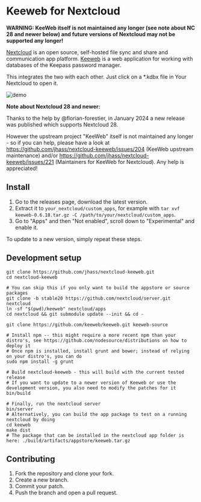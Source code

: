 # Keeweb for Nextcloud

**WARNING: KeeWeb itself is not maintained any longer (see note about NC 28 and newer below) and future versions of Nextcloud may not be supported any longer!**

[Nextcloud](https://nextcloud.com/) is an open source, self-hosted file sync and share and communication app platform.
[Keeweb](https://keeweb.info/) is a web application for working with databases of the Keepass password manager.

This integrates the two with each other. Just click on a \*.kdbx file in Your Nextcloud to open it.

![demo](https://arnowelzel.de/download/nextcloud-keeweb.gif)

**Note about Nextcloud 28 and newer:**

Thanks to the help by @florian-forestier, in January 2024 a new release was published which supports Nextcloud 28.

However the upstream project "KeeWeb" itself is not maintained any longer - so if you can help, please have a look at
https://github.com/jhass/nextcloud-keeweb/issues/204 (KeeWeb upstream maintenance) and/or
https://github.com/jhass/nextcloud-keeweb/issues/221 (Maintainers for KeeWeb for Nextcloud).
Any help is appreciated!

## Install

1. Go to the releases page, download the latest version.
1. Extract it to `your_nextcloud/custom_apps`, for example with `tar xvf keeweb-0.6.18.tar.gz -C /path/to/your/nextcloud/custom_apps`.
1. Go to "Apps" and then "Not enabled", scroll down to "Experimental" and enable it.

To update to a new version, simply repeat these steps.

## Development setup

```
git clone https://github.com/jhass/nextcloud-keeweb.git
cd nextcloud-keeweb

# You can skip this if you only want to build the appstore or source packages
git clone -b stable20 https://github.com/nextcloud/server.git nextcloud
ln -sf "$(pwd)/keeweb" nextcloud/apps
cd nextcloud && git submodule update --init && cd -

git clone https://github.com/keeweb/keeweb.git keeweb-source

# Install npm -- this might require a more recent npm than your distro's, see https://github.com/nodesource/distributions on how to deploy it
# Once npm is installed, install grunt and bower; instead of relying on your distro's, you can do
sudo npm install -g grunt

# Build nextcloud-keeweb - this will build with the current tested release
# If you want to update to a newer version of Keeweb or use the development version, you also need to modify the patches for it
bin/build

# Finally, run the nextcloud server
bin/server
# Alternatively, you can build the app package to test on a running nextcloud by doing
cd keeweb
make dist
# The package that can be installed in the nextcloud app folder is here: ./build/artifacts/appstore/keeweb.tar.gz
```

## Contributing

1. Fork the repository and clone your fork.
1. Create a new branch.
1. Commit your patch.
1. Push the branch and open a pull request.

